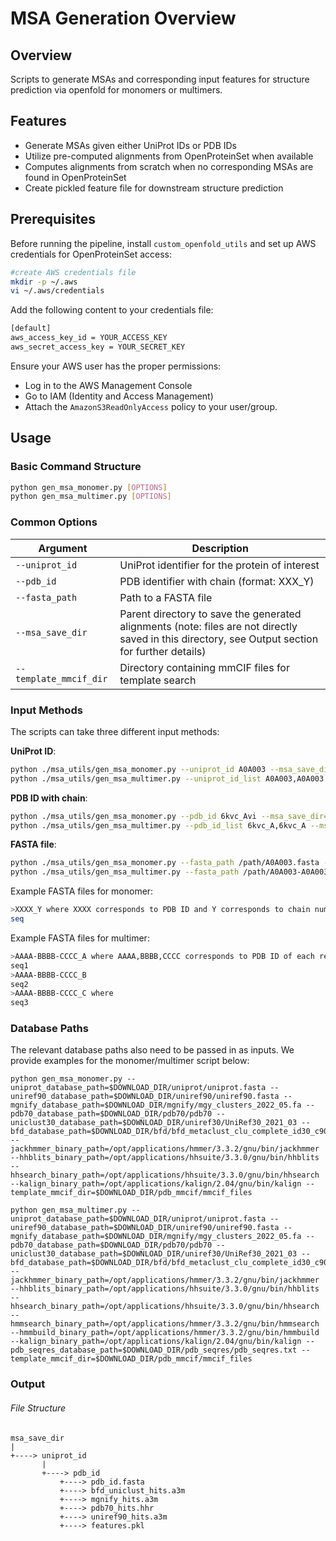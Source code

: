 # MSA Generation Overview

## Overview

Scripts to generate MSAs and corresponding input features for structure prediction via openfold for monomers or multimers. 

## Features

- Generate MSAs given either UniProt IDs or PDB IDs
- Utilize pre-computed alignments from OpenProteinSet when available
- Computes alignments from scratch when no corresponding MSAs are found in OpenProteinSet
- Create pickled feature file for downstream structure prediction

## Prerequisites

Before running the pipeline, install `custom_openfold_utils` and set up AWS credentials for OpenProteinSet access:
   
```bash
#create AWS credentials file
mkdir -p ~/.aws
vi ~/.aws/credentials
```
 
Add the following content to your credentials file:

```bash
[default]
aws_access_key_id = YOUR_ACCESS_KEY
aws_secret_access_key = YOUR_SECRET_KEY
```


Ensure your AWS user has the proper permissions:
   - Log in to the AWS Management Console
   - Go to IAM (Identity and Access Management)
   - Attach the `AmazonS3ReadOnlyAccess` policy to your user/group. 



## Usage


### Basic Command Structure

```bash
python gen_msa_monomer.py [OPTIONS]
python gen_msa_multimer.py [OPTIONS]
```

### Common Options

| Argument | Description |
|----------|-------------|
| `--uniprot_id` | UniProt identifier for the protein of interest |
| `--pdb_id` | PDB identifier with chain (format: XXX_Y) |
| `--fasta_path` | Path to a FASTA file |
| `--msa_save_dir` | Parent directory to save the generated alignments (note: files are not directly saved in this directory, see Output section for further details) |
| `--template_mmcif_dir` | Directory containing mmCIF files for template search |

### Input Methods

The scripts can take three different input methods:

**UniProt ID**:

```bash
python ./msa_utils/gen_msa_monomer.py --uniprot_id A0A003 --msa_save_dir=./test
python ./msa_utils/gen_msa_multimer.py --uniprot_id_list A0A003,A0A003 --msa_save_dir=./test
```

 **PDB ID with chain**:

```bash
python ./msa_utils/gen_msa_monomer.py --pdb_id 6kvc_Avi --msa_save_dir=./test
python ./msa_utils/gen_msa_multimer.py --pdb_id_list 6kvc_A,6kvc_A --msa_save_dir=./test
```


**FASTA file**:

```bash
python ./msa_utils/gen_msa_monomer.py --fasta_path /path/A0A003.fasta --msa_save_dir=./test
python ./msa_utils/gen_msa_multimer.py --fasta_path /path/A0A003-A0A003.fasta --msa_save_dir=./test
```
Example FASTA files for monomer:

```bash
>XXXX_Y where XXXX corresponds to PDB ID and Y corresponds to chain num 
seq
```
Example FASTA files for multimer:

```bash
>AAAA-BBBB-CCCC_A where AAAA,BBBB,CCCC corresponds to PDB ID of each respective chain (can be the same or different)
seq1
>AAAA-BBBB-CCCC_B 
seq2
>AAAA-BBBB-CCCC_C where
seq3
```

### Database Paths

The relevant database paths also need to be passed in as inputs. We provide examples for the monomer/multimer script below:

```
python gen_msa_monomer.py --uniprot_database_path=$DOWNLOAD_DIR/uniprot/uniprot.fasta --uniref90_database_path=$DOWNLOAD_DIR/uniref90/uniref90.fasta --mgnify_database_path=$DOWNLOAD_DIR/mgnify/mgy_clusters_2022_05.fa --pdb70_database_path=$DOWNLOAD_DIR/pdb70/pdb70 --uniclust30_database_path=$DOWNLOAD_DIR/uniref30/UniRef30_2021_03 --bfd_database_path=$DOWNLOAD_DIR/bfd/bfd_metaclust_clu_complete_id30_c90_final_seq.sorted_opt --jackhmmer_binary_path=/opt/applications/hmmer/3.3.2/gnu/bin/jackhmmer --hhblits_binary_path=/opt/applications/hhsuite/3.3.0/gnu/bin/hhblits --hhsearch_binary_path=/opt/applications/hhsuite/3.3.0/gnu/bin/hhsearch --kalign_binary_path=/opt/applications/kalign/2.04/gnu/bin/kalign --template_mmcif_dir=$DOWNLOAD_DIR/pdb_mmcif/mmcif_files
```


```
python gen_msa_multimer.py --uniprot_database_path=$DOWNLOAD_DIR/uniprot/uniprot.fasta --uniref90_database_path=$DOWNLOAD_DIR/uniref90/uniref90.fasta --mgnify_database_path=$DOWNLOAD_DIR/mgnify/mgy_clusters_2022_05.fa --pdb70_database_path=$DOWNLOAD_DIR/pdb70/pdb70 --uniclust30_database_path=$DOWNLOAD_DIR/uniref30/UniRef30_2021_03 --bfd_database_path=$DOWNLOAD_DIR/bfd/bfd_metaclust_clu_complete_id30_c90_final_seq.sorted_opt --jackhmmer_binary_path=/opt/applications/hmmer/3.3.2/gnu/bin/jackhmmer --hhblits_binary_path=/opt/applications/hhsuite/3.3.0/gnu/bin/hhblits --hhsearch_binary_path=/opt/applications/hhsuite/3.3.0/gnu/bin/hhsearch --hmmsearch_binary_path=/opt/applications/hmmer/3.3.2/gnu/bin/hmmsearch --hmmbuild_binary_path=/opt/applications/hmmer/3.3.2/gnu/bin/hmmbuild --kalign_binary_path=/opt/applications/kalign/2.04/gnu/bin/kalign --pdb_seqres_database_path=$DOWNLOAD_DIR/pdb_seqres/pdb_seqres.txt --template_mmcif_dir=$DOWNLOAD_DIR/pdb_mmcif/mmcif_files
```
### Output 
###### File Structure
    msa_save_dir
    |
    +----> uniprot_id
           |
           +----> pdb_id
               +----> pdb_id.fasta
               +----> bfd_uniclust_hits.a3m
               +----> mgnify_hits.a3m
               +----> pdb70_hits.hhr
               +----> uniref90_hits.a3m
               +----> features.pkl
               
   
